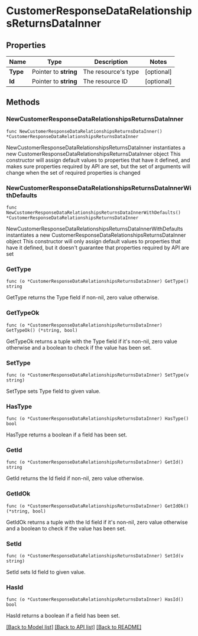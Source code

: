 # CustomerResponseDataRelationshipsReturnsDataInner

## Properties

Name | Type | Description | Notes
------------ | ------------- | ------------- | -------------
**Type** | Pointer to **string** | The resource&#39;s type | [optional] 
**Id** | Pointer to **string** | The resource ID | [optional] 

## Methods

### NewCustomerResponseDataRelationshipsReturnsDataInner

`func NewCustomerResponseDataRelationshipsReturnsDataInner() *CustomerResponseDataRelationshipsReturnsDataInner`

NewCustomerResponseDataRelationshipsReturnsDataInner instantiates a new CustomerResponseDataRelationshipsReturnsDataInner object
This constructor will assign default values to properties that have it defined,
and makes sure properties required by API are set, but the set of arguments
will change when the set of required properties is changed

### NewCustomerResponseDataRelationshipsReturnsDataInnerWithDefaults

`func NewCustomerResponseDataRelationshipsReturnsDataInnerWithDefaults() *CustomerResponseDataRelationshipsReturnsDataInner`

NewCustomerResponseDataRelationshipsReturnsDataInnerWithDefaults instantiates a new CustomerResponseDataRelationshipsReturnsDataInner object
This constructor will only assign default values to properties that have it defined,
but it doesn't guarantee that properties required by API are set

### GetType

`func (o *CustomerResponseDataRelationshipsReturnsDataInner) GetType() string`

GetType returns the Type field if non-nil, zero value otherwise.

### GetTypeOk

`func (o *CustomerResponseDataRelationshipsReturnsDataInner) GetTypeOk() (*string, bool)`

GetTypeOk returns a tuple with the Type field if it's non-nil, zero value otherwise
and a boolean to check if the value has been set.

### SetType

`func (o *CustomerResponseDataRelationshipsReturnsDataInner) SetType(v string)`

SetType sets Type field to given value.

### HasType

`func (o *CustomerResponseDataRelationshipsReturnsDataInner) HasType() bool`

HasType returns a boolean if a field has been set.

### GetId

`func (o *CustomerResponseDataRelationshipsReturnsDataInner) GetId() string`

GetId returns the Id field if non-nil, zero value otherwise.

### GetIdOk

`func (o *CustomerResponseDataRelationshipsReturnsDataInner) GetIdOk() (*string, bool)`

GetIdOk returns a tuple with the Id field if it's non-nil, zero value otherwise
and a boolean to check if the value has been set.

### SetId

`func (o *CustomerResponseDataRelationshipsReturnsDataInner) SetId(v string)`

SetId sets Id field to given value.

### HasId

`func (o *CustomerResponseDataRelationshipsReturnsDataInner) HasId() bool`

HasId returns a boolean if a field has been set.


[[Back to Model list]](../README.md#documentation-for-models) [[Back to API list]](../README.md#documentation-for-api-endpoints) [[Back to README]](../README.md)



